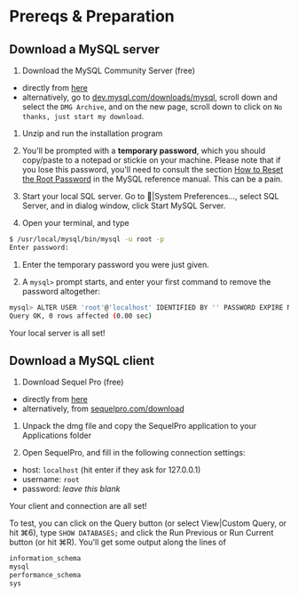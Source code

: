 # Prereqs & Preparation

## Download a MySQL server

1. Download the MySQL Community Server (free)
  - directly from [here](https://dev.mysql.com/get/Downloads/MySQL-5.7/mysql-5.7.17-macos10.12-x86_64.dmg)
  - alternatively, go to [dev.mysql.com/downloads/mysql](https://dev.mysql.com/downloads/mysql/), scroll down and select the `DMG Archive`, and on the new page, scroll down to click on `No thanks, just start my download`.

1. Unzip and run the installation program

1. You'll be prompted with a **temporary password**, which you should copy/paste to a notepad or stickie on your machine. Please note that if you lose this password, you'll need to consult the section [How to Reset the Root Password](https://dev.mysql.com/doc/refman/5.7/en/resetting-permissions.html) in the MySQL reference manual. This can be a pain.

1. Start your local SQL server. Go to |System Preferences..., select SQL Server, and in dialog window, click Start MySQL Server.

1. Open your terminal, and type

  ```bash
  $ /usr/local/mysql/bin/mysql -u root -p
  Enter password:
  ```

1. Enter the temporary password you were just given.

1. A `mysql>` prompt starts, and enter your first command to remove the password altogether:

  ```bash
  mysql> ALTER USER 'root'@'localhost' IDENTIFIED BY '' PASSWORD EXPIRE NEVER;
  Query OK, 0 rows affected (0.00 sec)
  ```

Your local server is all set!


## Download a MySQL client

1. Download Sequel Pro (free)
  - directly from [here](https://github.com/sequelpro/sequelpro/releases/download/release-1.1.2/sequel-pro-1.1.2.dmg)
  - alternatively, from [sequelpro.com/download](https://sequelpro.com/download)

1. Unpack the dmg file and copy the SequelPro application to your Applications folder

1. Open SequelPro, and fill in the following connection settings:
  - host: `localhost` (hit enter if they ask for 127.0.0.1)
  - username: `root`
  - password: _leave this blank_

Your client and connection are all set!

To test, you can click on the Query button (or select View|Custom Query, or hit ⌘6), type `SHOW DATABASES;` and click the Run Previous or Run Current button (or hit ⌘R). You'll get some output along the lines of
```sql
information_schema
mysql
performance_schema
sys
```
